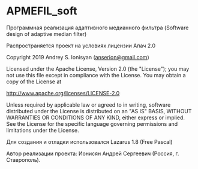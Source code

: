 # APMEFIL_soft
Программная реализация адаптивного медианного фильтра (Software design of adaptive median filter)

Распространяется проект на условиях лицензии Апач 2.0

Copyright 2019 Andrey S. Ionisyan (anserion@gmail.com)

Licensed under the Apache License, Version 2.0 (the "License"); you may not use this file except in compliance with the License. You may obtain a copy of the License at

http://www.apache.org/licenses/LICENSE-2.0

Unless required by applicable law or agreed to in writing, software distributed under the License is distributed on an "AS IS" BASIS, WITHOUT WARRANTIES OR CONDITIONS OF ANY KIND, either express or implied. See the License for the specific language governing permissions and limitations under the License.

Для создания и отладки использовался Lazarus 1.8 (Free Pascal)

Автор реализации проекта: Ионисян Андрей Сергеевич (Россия, г. Ставрополь).
